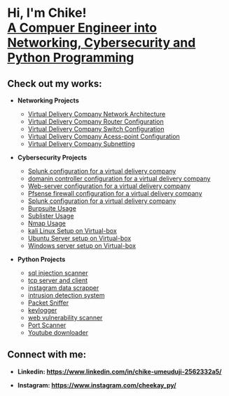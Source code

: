 <h1>Hi, I'm Chike! <br/><a href="https://github.com/Chike-ume">A Compuer Engineer into Networking, Cybersecurity and Python Programming </a>
<h2>Check out my works: </h2>

- <b>	Networking Projects</b>
  - [Virtual Delivery Company Network Architecture](https://github.com/)
  - [Virtual Delivery Company Router Configuration](https://github.com/)
  - [Virtual Delivery Company Switch Configuration](https://github.com/)
  - [Virtual Delivery Company Acess-point Configuration](https://github.com/)
  - [Virtual Delivery Company Subnetting](https://github.com/)
    
- <b>	Cybersecurity Projects</b>
  - [Splunk configuration for a virtual delivery company](https://github.com/)
  - [domanin controller configuration for a virtual delivery company](https://github.com/)
  - [Web-server configuration for a virtual delivery company](https://github.com/)
  - [Pfsense firewall configuration for a virtual delivery company](https://github.com/)
  - [Splunk configuration for a virtual delivery company](https://github.com/)
  - [Burpsuite Usage](https://github.com/)
  - [Sublister Usage](https://github.com/)
  - [Nmap Usage](https://github.com/)
  - [kali Linux Setup on Virtual-box](https://github.com/)
  - [Ubuntu Server setup on Virtual-box](https://github.com/)
  - [Windows server setup on Virtual-box](https://github.com/)
    
- <b>	Python Projects</b>
  - [sql injection scanner](https://github.com/)
  - [tcp server and client](https://github.com/)
  - [instagram data scrapper](https://github.com/)
  - [intrusion detection system](https://github.com/)
  - [Packet Sniffer](https://github.com/)
  - [keylogger](https://github.com/)
  - [web vulnerability scanner](https://github.com/)
  - [Port Scanner](https://github.com/)
  - [Youtube downloader](https://github.com/)

<h2> Connect with me:</h2>

- <b> Linkedin: https://www.linkedin.com/in/chike-umeuduji-2562332a5/</b>

- <b> Instagram: https://www.instagram.com/cheekay_py/</b>
